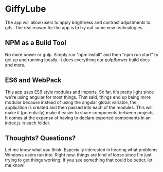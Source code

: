 # GiffyLube

The app will allow users to apply brightness and contrast adjustments to gifs. The
real reason for the app is to try out some new technologies.


## NPM as a Build Tool

No more bower or gulp. Simply run "npm install" and then "npm run start" to get up
and running locally. It does everything our gulp/bower build does and more.


## ES6 and WebPack

This app uses ES6 style modules and imports. So far, it's pretty light since we're
using angular for most things. That said, things end up being more modular because
instead of using the angular global variable, the application is created and then
passed into each of the modules. This will make it (potentially) make it easier
to share components between projects. It comes at the expense of having to declare
exported components in an index.js in each folder.

## Thoughts? Questions?

Let me know what you think. Especially interested in hearing what problems
Windows users run into. Right now, things are kind of loose since I'm just trying
to get things working. If you see something that could be better, let me know!
